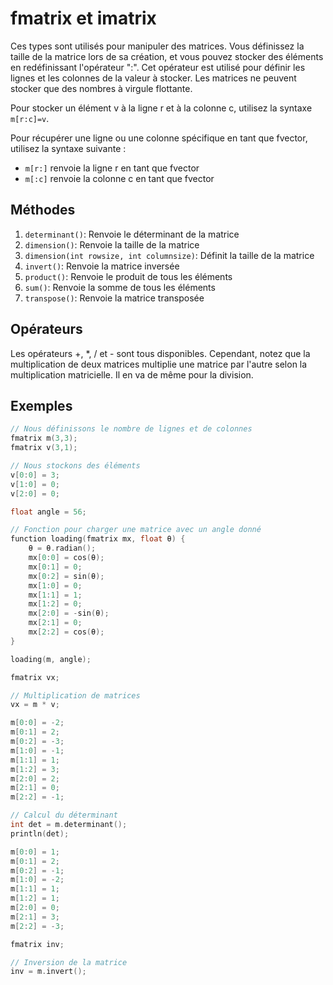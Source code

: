 # fmatrix et imatrix

Ces types sont utilisés pour manipuler des matrices. Vous définissez la taille de la matrice lors de sa création, et vous pouvez stocker des éléments en redéfinissant l'opérateur ":". Cet opérateur est utilisé pour définir les lignes et les colonnes de la valeur à stocker. Les matrices ne peuvent stocker que des nombres à virgule flottante.

Pour stocker un élément v à la ligne r et à la colonne c, utilisez la syntaxe `m[r:c]=v`.

Pour récupérer une ligne ou une colonne spécifique en tant que fvector, utilisez la syntaxe suivante :
- `m[r:]` renvoie la ligne r en tant que fvector
- `m[:c]` renvoie la colonne c en tant que fvector

## Méthodes
1. `determinant()`: Renvoie le déterminant de la matrice
2. `dimension()`: Renvoie la taille de la matrice
3. `dimension(int rowsize, int columnsize)`: Définit la taille de la matrice
4. `invert()`: Renvoie la matrice inversée
5. `product()`: Renvoie le produit de tous les éléments
6. `sum()`: Renvoie la somme de tous les éléments
7. `transpose()`: Renvoie la matrice transposée

## Opérateurs
Les opérateurs +, *, / et - sont tous disponibles. Cependant, notez que la multiplication de deux matrices multiplie une matrice par l'autre selon la multiplication matricielle. Il en va de même pour la division.

## Exemples
```cpp
// Nous définissons le nombre de lignes et de colonnes
fmatrix m(3,3);
fmatrix v(3,1);

// Nous stockons des éléments
v[0:0] = 3;
v[1:0] = 0;
v[2:0] = 0;

float angle = 56;

// Fonction pour charger une matrice avec un angle donné
function loading(fmatrix mx, float θ) {
    θ = θ.radian();
    mx[0:0] = cos(θ);
    mx[0:1] = 0;
    mx[0:2] = sin(θ);
    mx[1:0] = 0;
    mx[1:1] = 1;
    mx[1:2] = 0;
    mx[2:0] = -sin(θ);
    mx[2:1] = 0;
    mx[2:2] = cos(θ);
}

loading(m, angle);

fmatrix vx;

// Multiplication de matrices
vx = m * v;

m[0:0] = -2;
m[0:1] = 2;
m[0:2] = -3;
m[1:0] = -1;
m[1:1] = 1;
m[1:2] = 3;
m[2:0] = 2;
m[2:1] = 0;
m[2:2] = -1;

// Calcul du déterminant
int det = m.determinant();
println(det);

m[0:0] = 1;
m[0:1] = 2;
m[0:2] = -1;
m[1:0] = -2;
m[1:1] = 1;
m[1:2] = 1;
m[2:0] = 0;
m[2:1] = 3;
m[2:2] = -3;

fmatrix inv;

// Inversion de la matrice
inv = m.invert();
```